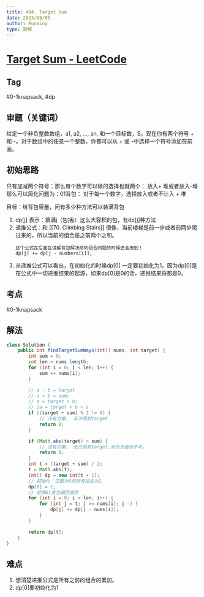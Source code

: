 ```yaml
---
title: 494. Target Sum
date: 2023/06/05
author: Runming
type: 题解
---
```


# [Target Sum - LeetCode](https://leetcode.com/problems/target-sum/description/)
## Tag
#0-1knapsack, #dp

## 审题（关键词） 
给定一个非负整数数组，a1, a2, ..., an, 和一个目标数，S。现在你有两个符号 + 和 -。对于数组中的任意一个整数，你都可以从 + 或 -中选择一个符号添加在前面。

## 初始思路  
只有加减两个符号：那么每个数字可以做的选择也就两个： 放入+ 堆或者放入-堆
那么可以简化问题为：01背包：
对于每一个数字，选择放入或者不让入 + 堆


目标：给背包容量，问有多少种方法可以装满背包

1. dp[j] 表示：填满j（包括j）这么大容积的包，有dp[j]种方法
2. 递推公式：和 [[70. Climbing Stairs]] 很像，当前楼梯是前一步或者前两步爬过来的，所以当前的组合是之前两个之和。
    ```
    这个公式在后面在讲解背包解决排列组合问题的时候还会用到！
    dp[j] += dp[j - numbers[i]];
    ```
3. 从递推公式可以看出，在初始化的时候dp[0] 一定要初始化为1，因为dp[0]是在公式中一切递推结果的起源，如果dp[0]是0的话，递推结果将都是0。

## 考点  
#0-1knapsack

## 解法  
```java
class Solution {
    public int findTargetSumWays(int[] nums, int target) {
        int sum = 0;
        int len = nums.length;
        for (int i = 0; i < len; i++) {
            sum += nums[i];
        }

        // a - b = target
        // a + b = sum;
        // a = target + b;
        // 2a = target + b + a
        if ((target + sum) % 2 != 0) {
            // 没有方案， 无法得到target
            return 0;
        }

        if (Math.abs(target) > sum) {
            // 没有方案， 无法得到target,全为负值也不可。
            return 0;
        }
        int t = (target + sum) / 2;
        t = Math.abs(t);
        int[] dp = new int[t + 1];
        // 初始化：正数为0的所有组合为1.
        dp[0] = 1;
        // 经典01背包遍历顺序
        for (int i = 0; i < len; i++) {
            for (int j = t; j >= nums[i]; j--) {
                dp[j] += dp[j - nums[i]];
            }
        }

        return dp[t];
    }
}
```

## 难点
1. 想清楚递推公式是所有之前的组合的累加。
2. dp[0]要初始化为1
